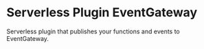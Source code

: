 # Serverless Plugin EventGateway
Serverless plugin that publishes your functions and events to EventGateway.

